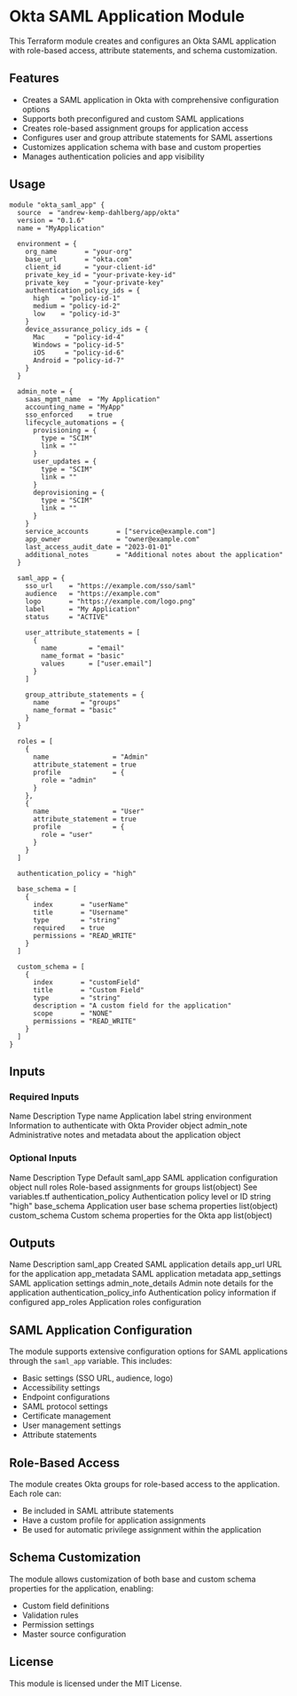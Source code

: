 # Okta SAML Application Module

This Terraform module creates and configures an Okta SAML application with role-based access, attribute statements, and schema customization.

## Features

- Creates a SAML application in Okta with comprehensive configuration options
- Supports both preconfigured and custom SAML applications
- Creates role-based assignment groups for application access
- Configures user and group attribute statements for SAML assertions
- Customizes application schema with base and custom properties
- Manages authentication policies and app visibility

## Usage

```hcl
module "okta_saml_app" {
  source  = "andrew-kemp-dahlberg/app/okta"
  version = "0.1.6"
  name = "MyApplication"
  
  environment = {
    org_name       = "your-org"
    base_url       = "okta.com"
    client_id      = "your-client-id"
    private_key_id = "your-private-key-id"
    private_key    = "your-private-key"
    authentication_policy_ids = {
      high   = "policy-id-1"
      medium = "policy-id-2"
      low    = "policy-id-3"
    }
    device_assurance_policy_ids = {
      Mac     = "policy-id-4"
      Windows = "policy-id-5"
      iOS     = "policy-id-6"
      Android = "policy-id-7"
    }
  }
  
  admin_note = {
    saas_mgmt_name  = "My Application"
    accounting_name = "MyApp"
    sso_enforced    = true
    lifecycle_automations = {
      provisioning = {
        type = "SCIM"
        link = ""
      }
      user_updates = {
        type = "SCIM"
        link = ""
      }
      deprovisioning = {
        type = "SCIM"
        link = ""
      }
    }
    service_accounts       = ["service@example.com"]
    app_owner              = "owner@example.com"
    last_access_audit_date = "2023-01-01"
    additional_notes       = "Additional notes about the application"
  }
  
  saml_app = {
    sso_url    = "https://example.com/sso/saml"
    audience   = "https://example.com"
    logo       = "https://example.com/logo.png"
    label      = "My Application"
    status     = "ACTIVE"
    
    user_attribute_statements = [
      {
        name        = "email"
        name_format = "basic"
        values      = ["user.email"]
      }
    ]
    
    group_attribute_statements = {
      name        = "groups"
      name_format = "basic"
    }
  }
  
  roles = [
    {
      name                = "Admin"
      attribute_statement = true
      profile             = {
        role = "admin"
      }
    },
    {
      name                = "User"
      attribute_statement = true
      profile             = {
        role = "user"
      }
    }
  ]
  
  authentication_policy = "high"
  
  base_schema = [
    {
      index       = "userName"
      title       = "Username"
      type        = "string"
      required    = true
      permissions = "READ_WRITE"
    }
  ]
  
  custom_schema = [
    {
      index       = "customField"
      title       = "Custom Field"
      type        = "string"
      description = "A custom field for the application"
      scope       = "NONE"
      permissions = "READ_WRITE"
    }
  ]
}
```

## Inputs

### Required Inputs

 Name  Description  Type  name  Application label  string  environment  Information to authenticate with Okta Provider  object  admin_note  Administrative notes and metadata about the application  object 

### Optional Inputs

 Name  Description  Type  Default  saml_app  SAML application configuration  object  null  roles  Role-based assignments for groups  list(object)  See variables.tf  authentication_policy  Authentication policy level or ID  string  "high"  base_schema  Application user base schema properties  list(object)  custom_schema  Custom schema properties for the Okta app  list(object) 

## Outputs

 Name  Description  saml_app  Created SAML application details  app_url  URL for the application  app_metadata  SAML application metadata  app_settings  SAML application settings  admin_note_details  Admin note details for the application  authentication_policy_info  Authentication policy information if configured  app_roles  Application roles configuration 

## SAML Application Configuration

The module supports extensive configuration options for SAML applications through the `saml_app` variable. This includes:

- Basic settings (SSO URL, audience, logo)
- Accessibility settings
- Endpoint configurations
- SAML protocol settings
- Certificate management
- User management settings
- Attribute statements

## Role-Based Access

The module creates Okta groups for role-based access to the application. Each role can:

- Be included in SAML attribute statements
- Have a custom profile for application assignments
- Be used for automatic privilege assignment within the application

## Schema Customization

The module allows customization of both base and custom schema properties for the application, enabling:

- Custom field definitions
- Validation rules
- Permission settings
- Master source configuration

## License

This module is licensed under the MIT License.
